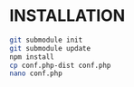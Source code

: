 INSTALLATION
============
```sh
git submodule init
git submodule update
npm install
cp conf.php-dist conf.php
nano conf.php
```
